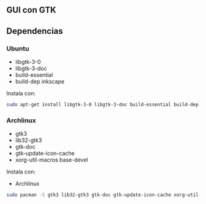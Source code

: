 ## GUI con GTK

## Dependencias

### Ubuntu 

- libgtk-3-0 
- libgtk-3-doc
- build-essential
- build-dep inkscape

Instala con:

```bash
sudo apt-get install libgtk-3-0 libgtk-3-doc build-essential build-dep inkscape
```

### Archlinux

- gtk3
- lib32-gtk3
- gtk-doc
- gtk-update-icon-cache
- xorg-util-macros base-devel

Instala con: 

- Archlinux
```bash
sudo pacman -S gtk3 lib32-gtk3 gtk-doc gtk-update-icon-cache xorg-util-macros base-devel
```
